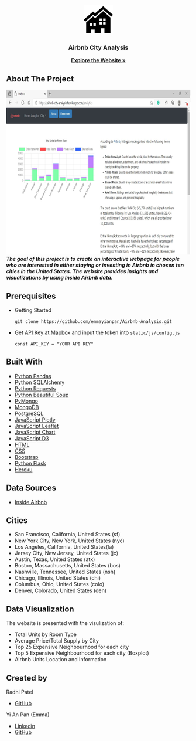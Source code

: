 <!-- PROJECT LOGO -->
<br />
<p align="center">
  <a href="https://airbnb-city-analysis.herokuapp.com/">
    <img src="static/image/icon.png" alt="Logo" width="80" height="80">
  </a>
  <h3 align="center">Airbnb City Analysis</h3>
  <p align="center">
    <a href="https://airbnb-city-analysis.herokuapp.com/"><strong>Explore the Website »</strong></a>
  </p>
</p>

## About The Project
<a href="https://airbnb-city-analysis.herokuapp.com/">
  <img src="static/image/screenshot.JPG" alt="Webpage Screenshot" width="900" height="450">
</a>
<br>
<strong><i> The goal of this project is to create an interactive webpage for people who are interested in either staying or investing in Airbnb in chosen ten cities in the United States. The website provides insights and visualizations by using Inside Airbnb data. </i></strong>

## Prerequisites 
* Getting Started 
  ```
  git clone https://github.com/emmayianpan/Airbnb-Analysis.git
  ```
* Get [API Key at Mapbox](https://docs.mapbox.com/api/overview/) and input the token into `static/js/config.js` 
  ```
  const API_KEY = "YOUR API KEY"
  ```
  
## Built With
* [Python Pandas](https://pandas.pydata.org/) 
* [Python SQLAlchemy](https://www.sqlalchemy.org/) 
* [Python Requests](https://docs.python-requests.org/en/master/)
* [Python Beautiful Soup](https://pypi.org/project/beautifulsoup4/)
* [PyMongo](https://pymongo.readthedocs.io/en/stable/)
* [MongoDB](https://www.mongodb.com/2)
* [PostgreSQL](https://www.postgresql.org/) 
* [JavaScript Plotly](https://plotly.com/javascript/) 
* [JavaScript Leaflet](https://leafletjs.com/)
* [JavaScript Chart](https://www.chartjs.org/) 
* [JavaScript D3](https://d3js.org/) 
* [HTML](https://www.w3schools.com/html/)
* [CSS](https://www.w3schools.com/css/)
* [Bootstrap](https://getbootstrap.com/)
* [Python Flask](https://flask.palletsprojects.com/en/1.1.x/) 
* [Heroku](https://www.heroku.com/)

## Data Sources
* [Inside Airbnb](http://insideairbnb.com/)

## Cities
* San Francisco, California, United States (sf)
* New York City, New York, United States (nyc)
* Los Angeles, California, United States(la)
* Jersey City, New Jersey, United States (jc)
* Austin, Texas, United States (atx)
* Boston, Massachusetts, United States (bos)
* Nashville, Tennessee, United States (nsh)
* Chicago, Illinois, United States (chi)
* Columbus, Ohio, United States (colo)
* Denver, Colorado, United States (den)

## Data Visualization 
The website is presented with the visulization of: 
* Total Units by Room Type 
* Average Price/Total Supply by City 
* Top 25 Expensive Neighbourhood for each city 
* Top 5 Expensive Neighbourhood for each city (Boxplot)
* Airbnb Units Location and Information

## Created by 
Radhi Patel
* [GitHub](https://github.com/radhi630)

Yi An Pan (Emma)
* [Linkedin](https://www.linkedin.com/in/emmayianpan/) 
* [GitHub](https://github.com/emmayianpan)

